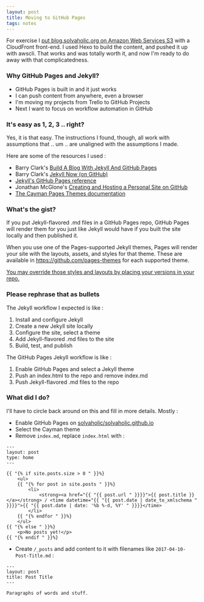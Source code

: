 ```yaml
---
layout: post
title: Moving to GitHub Pages
tags: notes
---
```


For exercise I [put blog.solvaholic.org on Amazon Web Services S3](/2017/02/08/Publish-Directly-to-S3.html) with a CloudFront front-end. I used Hexo to build the content, and pushed it up with awscli. That works and was totally worth it, and now I'm ready to do away with that complicatedness.

### Why GitHub Pages and Jekyll?
* GitHub Pages is built in and it just works
* I can push content from anywhere, even a browser
* I'm moving my projects from Trello to GitHub Projects
* Next I want to focus on workflow automation in GitHub

### It's easy as 1, 2, 3 .. right?
Yes, it is that easy. The instructions I found, though, all work with assumptions that .. um .. are unaligned with the assumptions I made.

Here are some of the resources I used :
* Barry Clark's [Build A Blog With Jekyll And GitHub Pages](https://www.smashingmagazine.com/2014/08/build-blog-jekyll-github-pages/)
* Barry Clark's [Jekyll Now (on GitHub)](https://github.com/barryclark/jekyll-now)
* [Jekyll's GitHub Pages reference](https://jekyllrb.com/docs/github-pages/)
* Jonathan McGlone's [Creating and Hosting a Personal Site on GitHub](http://jmcglone.com/guides/github-pages/)
* [The Cayman Pages Themes documentation](https://github.com/pages-themes/cayman/)

### What's the gist?
If you put Jekyll-flavored .md files in a GitHub Pages repo, GitHub Pages will render them for you just like Jekyll would have if you built the site locally and then published it.

When you use one of the Pages-supported Jekyll themes, Pages will render your site with the layouts, assets, and styles for that theme. These are available in https://github.com/pages-themes for each supported theme.

[You may override those styles and layouts by placing your versions in your repo.](https://help.github.com/articles/customizing-css-and-html-in-your-jekyll-theme/)

### Please rephrase that as bullets
The Jekyll workflow I expected is like :
1. Install and configure Jekyll
2. Create a new Jekyll site locally
3. Configure the site, select a theme
4. Add Jekyll-flavored .md files to the site
5. Build, test, and publish

The GitHub Pages Jekyll workflow is like :
1. Enable GitHub Pages and select a Jekyll theme
2. Push an index.html to the repo and remove index.md
3. Push Jekyll-flavored .md files to the repo

### What did I do?
I'll have to circle back around on this and fill in more details. Mostly :
* Enable GitHub Pages on [solvaholic/solvaholic.github.io](https://github.com/solvaholic/solvaholic.github.io)
* Select the Cayman theme
* Remove `index.md`, replace `index.html` with :

```
---
layout: post
type: home
---

{{ "{% if site.posts.size > 0 " }}%}
    <ul>
    {{ "{% for post in site.posts " }}%}
        <li>
            <strong><a href="{{ "{{ post.url " }}}}">{{ post.title }}</a></strong> / <time datetime="{{ "{{ post.date | date_to_xmlschema " }}}}">{{ "{{ post.date | date: '%b %-d, %Y' " }}}}</time>
        </li>
    {{ "{% endfor " }}%}
    </ul>
{{ "{% else " }}%}
    <p>No posts yet!</p>
{{ "{% endif " }}%}
```

* Create `/_posts` and add content to it with filenames like `2017-04-10-Post-Title.md` :

```
---
layout: post
title: Post Title
---

Paragraphs of words and stuff.
```
